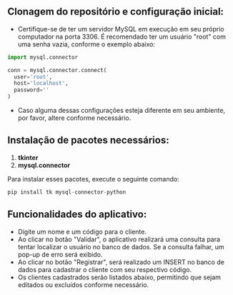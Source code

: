 ## Clonagem do repositório e configuração inicial:
- Certifique-se de ter um servidor MySQL em execução em seu próprio computador na porta 3306. É recomendado ter um usuário "root" com uma senha vazia, conforme o exemplo abaixo:

```python
import mysql.connector

conn = mysql.connector.connect(
  user='root',
  host='localhost',
  password=''
)
```

- Caso alguma dessas configurações esteja diferente em seu ambiente, por favor, altere conforme necessário.

## Instalação de pacotes necessários:
1. **tkinter**
2. **mysql.connector**

Para instalar esses pacotes, execute o seguinte comando:

```python
pip install tk mysql-connector-python
```

## Funcionalidades do aplicativo:
- Digite um nome e um código para o cliente.
- Ao clicar no botão "Validar", o aplicativo realizará uma consulta para tentar localizar o usuário no banco de dados. Se a consulta falhar, um pop-up de erro será exibido.
- Ao clicar no botão "Registrar", será realizado um INSERT no banco de dados para cadastrar o cliente com seu respectivo código.
- Os clientes cadastrados serão listados abaixo, permitindo que sejam editados ou excluídos conforme necessário.
